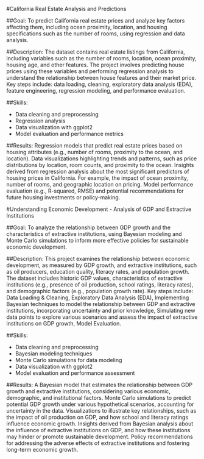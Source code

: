 #California Real Estate Analysis and Predictions

##Goal: 
To predict California real estate prices and analyze key factors affecting them, including ocean proximity, location, and housing specifications such as the number of rooms, using regression and data analysis.

##Description: 
The dataset contains real estate listings from California, including variables such as the number of rooms, location, ocean proximity, housing age, and other features. The project involves predicting house prices using these variables and performing regression analysis to understand the relationship between house features and their market price. Key steps include: data loading, cleaning, exploratory data analysis (EDA), feature engineering, regression modeling, and performance evaluation.

##Skills: 
- Data cleaning and preprocessing
- Regression analysis
- Data visualization with ggplot2
- Model evaluation and performance metrics

##Results:
Regression models that predict real estate prices based on housing attributes (e.g., number of rooms, proximity to the ocean, and location). Data visualizations highlighting trends and patterns, such as price distributions by location, room counts, and proximity to the ocean. Insights derived from regression analysis about the most significant predictors of housing prices in California. For example, the impact of ocean proximity, number of rooms, and geographic location on pricing. Model performance evaluation (e.g., R-squared, RMSE) and potential recommendations for future housing investments or policy-making.


#Understanding Economic Development - Analysis of GDP and Extractive Institutions

##Goal: 
To analyze the relationship between GDP growth and the characteristics of extractive institutions, using Bayesian modeling and Monte Carlo simulations to inform more effective policies for sustainable economic development.

##Description:
This project examines the relationship between economic development, as measured by GDP growth, and extractive institutions, such as oil producers, education quality, literacy rates, and population growth. The dataset includes historic GDP values, characteristics of extractive institutions (e.g., presence of oil production, school ratings, literacy rates), and demographic factors (e.g., population growth rate). Key steps include: Data Loading & Cleaning, Exploratory Data Analysis (EDA), Implementing Bayesian techniques to model the relationship between GDP and extractive institutions, incorporating uncertainty and prior knowledge, Simulating new data points to explore various scenarios and assess the impact of extractive institutions on GDP growth, Model Evaluation.

##Skills:
- Data cleaning and preprocessing
- Bayesian modeling techniques
- Monte Carlo simulations for data modeling
- Data visualization with ggplot2
- Model evaluation and performance assessment

##Results:
A Bayesian model that estimates the relationship between GDP growth and extractive institutions, considering various economic, demographic, and institutional factors.
Monte Carlo simulations to predict potential GDP growth under various hypothetical scenarios, accounting for uncertainty in the data. Visualizations to illustrate key relationships, such as the impact of oil production on GDP, and how school and literacy ratings influence economic growth. Insights derived from Bayesian analysis about the influence of extractive institutions on GDP, and how these institutions may hinder or promote sustainable development. Policy recommendations for addressing the adverse effects of extractive institutions and fostering long-term economic growth.
